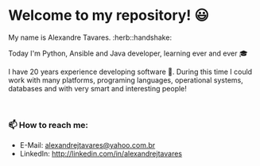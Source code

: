 # Welcome to my repository! 😃
<p> My name is Alexandre Tavares. :herb::handshake: </p>  
<p> Today I'm Python, Ansible and Java developer, learning ever and ever 🎓 </p>  
<p> I have 20 years experience developing software 👴. During this time I could work with many platforms, programing languages, operational systems, 
    databases and with very smart and interesting people! </p>
<p> &nbsp; </p>


### 📫 How to reach me:
- E-Mail: alexandrejtavares@yahoo.com.br
- LinkedIn: http://linkedin.com/in/alexandrejtavares

<!---
alexandrejtavares/alexandrejtavares is a ✨ special ✨ repository because its `README.md` (this file) appears on your GitHub profile.
You can click the Preview link to take a look at your changes.
--->
